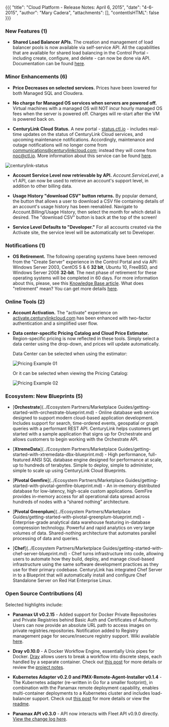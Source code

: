   {{{
  "title": "Cloud Platform - Release Notes: April 6, 2015",
  "date": "4-6-2015",
  "author": "Mary Cadera",
  "attachments": [],
  "contentIsHTML": false
}}}


### New Features (1)

* **Shared Load Balancer APIs.** The creation and management of load balancer pools is now available via self-service API. All the capabilities that are available for shared load balancing in the Control Portal - including create, configure, and delete - can now be done via API. Documentation can be found [here](//www.ctl.io/api-docs/v2/#shared-load-balancers).


### Minor Enhancements (6)

* **Price Decreases on selected services.** Prices have been lowered for both Managed SQL and Cloudera.

* **No charge for Managed OS services when servers are powered off.** Virtual machines with a managed OS will NOT incur hourly managed OS fees when the server is powered off. Charges will re-start after the VM is powered back on.

* **CenturyLink Cloud Status.** A new portal - [status.ctl.io](http:./status.ctl.io) - includes real-time updates on the status of CenturyLink Cloud services, and upcoming maintenance notifications. Accordingly, maintenance and outage notifications will no longer come from communications@centurylinkcloud.com; instead they will come from noc@ctl.io. More information about this service can be found [here](../General/centurylink-cloud-status-faq.md).

![centurylink-status](../images/centurylink-status.png)

* **Account Service Level now retrievable by API.** *Account.ServiceLevel*, a v1 API, can now be used to retrieve an account's support level, in addition to other billing data.

* **Usage History "download CSV" button returns.** By popular demand, the button that allows a user to download a CSV file containing details of an account's usage history has been reenabled. Navigate to Account.Billing/Usage History, then select the month for which detail is desired. The "download CSV" button is back at the top of the screen!

* **Service Level Defaults to "Developer."** For all accounts created via the Activate site, the service level will be automatically set to Developer.


### Notifications (1)

* **OS Retirement.** The following operating systems have been removed from the "Create Server" experience in the Control Portal and via API: Windows Server 2003, CentOS 5 & 6 **32 bit**, Ubuntu 10, FreeBSD, and Windows Server 2008 **32-bit**. The next phase of retirement for these operating systems will be completed in 60 days. For more information about this, please, see this [Knowledge Base article](../Servers/operating-system-retirement-notice-feb-3-2015.md). What does "retirement" mean? You can get more details [here](../Servers/operating-system-template-retirement-policy.md).


### Online Tools (2)

* **Account Activation.** The "activate" experience on [activate.centurylinkcloud.com](https://activate.centurylinkcloud.com) has been enhanced with two-factor authentication and a simplified user flow.

* **Data center-specific Pricing Catalog and Cloud Price Estimator.** Region-specific pricing is now reflected in these tools. Simply select a data center using the drop-down, and prices will update automatically.

  Data Center can be selected when using the estimator:

  ![Pricing Example 01](../images/pricing-example-01.png)

  Or it can be selected when viewing the Pricing Catalog:

  ![Pricing Example 02](../images/pricing-example-02.png)


### Ecosystem: New Blueprints (5)

* [**Orchestrate**](../Ecosystem Partners/Marketplace Guides/getting-started-with-orchestrate-blueprint.md) - Online database web service designed to support modern cloud-based application development. Includes support for search, time-ordered events, geospatial or graph queries with a performant REST API. CenturyLink helps customers get started with a sample application that signs up for Orchestrate and allows customers to begin working with the Orchestrate API.

* [**XtremeData**](../Ecosystem Partners/Marketplace Guides/getting-started-with-xtremedata-dbx-blueprint.md) - High performance, full-featured ANSI SQL database engine designed for performance at scale, up to hundreds of terabytes. Simple to deploy, simple to administer, simple to scale up using CenturyLink Cloud Blueprints.

* [**Pivotal Gemfire**](../Ecosystem Partners/Marketplace Guides/getting-started-with-pivotal-gemfire-blueprint.md) - An in-memory distributed database for low-latency, high-scale custom applications. GemFire provides in-memory access for all operational data spread across hundreds of nodes with a “shared nothing” architecture.

* [**Pivotal Greenplum**](../Ecosystem Partners/Marketplace Guides/getting-started-with-pivotal-greenplum-blueprint.md) - Enterprise-grade analytical data warehouse featuring in-database compression technology. Powerful and rapid analytics on very large volumes of data. Shared-nothing architecture that automates parallel processing of data and queries.

* [**Chef**](../Ecosystem Partners/Marketplace Guides/getting-started-with-chef-server-blueprint.md) - Chef turns infrastructure into code, allowing users to automate how they build, deploy, and manage cloud-based infrastructure using the same software development practices as they use for their primary codebase. CenturyLink has integrated Chef Server in to a Blueprint that will automatically install and configure Chef Standalone Server on Red Hat Enterprise Linux.

### Open Source Contributions (4)
Selected highlights include:

* **Panamax UI v0.2.15** - Added support for Docker Private Repositories and Private Registries behind Basic Auth and Certificates of Authority. Users can now provide an absolute URL path to access images on private registries.repositories. Notification added to Registry management page for secure/insecure registry support. Wiki available [here]( https://github.com/CenturyLinkLabs/panamax-ui).

* **Dray v0.10.0** - A Docker Workflow Engine, essentially Unix pipes for Docker. [Dray](http:./dray.it) allows users to break a workflow into discrete steps, each handled by a separate container. Check out [this post](http://www.centurylinklabs.com/dray-docker-workflow-engine/) for more details or review the [project notes](https://github.com/CenturyLinkLabs/dray).

* **Kubernetes Adapter v0.2.0 and PMX-Remote-Agent-Installer v0.1.4** - The Kubernetes adapter (re-written in Go for a smaller footprint), in combination with the Panamax remote deployment capability, enables multi-container deployments to a Kubernetes cluster and includes load-balancer support. Check out [this post](http:./www.centurylinklabs.com/deploying-to-kubernetes-with-panamax/) for more details or view the [readme](https://github.com/CenturyLinkLabs/panamax-kubernetes-adapter-go).

* **Panamax API v0.3.0** - API now interacts with Fleet API v0.9.0 directly. [View the change log here](https://github.com/CenturyLinkLabs/panamax-api/blob/master/CHANGELOG.md).
